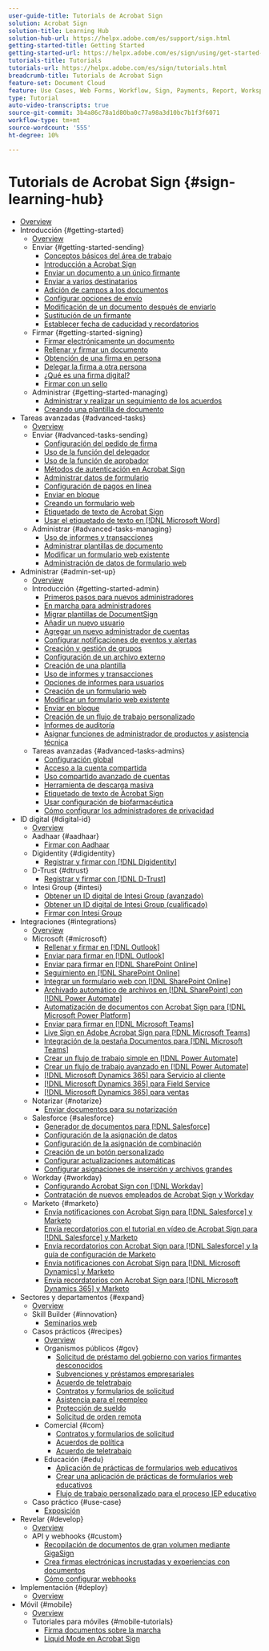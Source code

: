 ```yaml
---
user-guide-title: Tutorials de Acrobat Sign
solution: Acrobat Sign
solution-title: Learning Hub
solution-hub-url: https://helpx.adobe.com/es/support/sign.html
getting-started-title: Getting Started
getting-started-url: https://helpx.adobe.com/es/sign/using/get-started-guide.html
tutorials-title: Tutorials
tutorials-url: https://helpx.adobe.com/es/sign/tutorials.html
breadcrumb-title: Tutorials de Acrobat Sign
feature-set: Document Cloud
feature: Use Cases, Web Forms, Workflow, Sign, Payments, Report, Workspace, Deadline, Administration, Digital ID, Form, Integrations, Mobile, Skill Builder
type: Tutorial
auto-video-transcripts: true
source-git-commit: 3b4a86c78a1d80ba0c77a98a3d10bc7b1f3f6071
workflow-type: tm+mt
source-wordcount: '555'
ht-degree: 10%

---
```



# Tutorials de Acrobat Sign {#sign-learning-hub}

+ [Overview](overview.md)
+ Introducción {#getting-started}
   + [Overview](sign-beginner-tutorials/beginner-users-overview.md)
   + Enviar {#getting-started-sending}
      + [Conceptos básicos del área de trabajo](sign-beginner-tutorials/quick-tour.md)
      + [Introducción a Acrobat Sign](sign-beginner-tutorials/new-sender.md)
      + [Enviar un documento a un único firmante](sign-beginner-tutorials/send-to-single-recipient.md)
      + [Enviar a varios destinatarios](sign-beginner-tutorials/send-to-multiple-recipients.md)
      + [Adición de campos a los documentos](sign-beginner-tutorials/adding-fields.md)
      + [Configurar opciones de envío](sign-beginner-tutorials/sending-options.md)
      + [Modificación de un documento después de enviarlo](sign-beginner-tutorials/modify-in-flight.md)
      + [Sustitución de un firmante](sign-beginner-tutorials/replace-signer.md)
      + [Establecer fecha de caducidad y recordatorios](sign-beginner-tutorials/set-deadlines-reminders.md)
   + Firmar {#getting-started-signing}
      + [Firmar electrónicamente un documento](sign-beginner-tutorials/electronically-sign-a-document.md)
      + [Rellenar y firmar un documento](sign-beginner-tutorials/fill-and-sign.md)
      + [Obtención de una firma en persona](sign-beginner-tutorials/sign-in-person.md)
      + [Delegar la firma a otra persona](sign-beginner-tutorials/delegate-signing.md)
      + [¿Qué es una firma digital?](sign-beginner-tutorials/sign-with-a-digital-signature.md)
      + [Firmar con un sello](sign-beginner-tutorials/sign-with-a-stamp.md)
   + Administrar {#getting-started-managing}
      + [Administrar y realizar un seguimiento de los acuerdos](sign-beginner-tutorials/manage-and-track.md)
      + [Creando una plantilla de documento](https://experienceleague.adobe.com/docs/document-cloud-learn/sign-learning-hub/admin-set-up/getting-started-admin/create-a-template.html?lang=es)
+ Tareas avanzadas {#advanced-tasks}
   + [Overview](sign-advanced-users/advanced-users-overview.md)
   + Enviar {#advanced-tasks-sending}
      + [Configuración del pedido de firma](sign-advanced-users/setting-up-routing.md)
      + [Uso de la función del delegador](sign-advanced-users/delegate-signature.md)
      + [Uso de la función de aprobador](sign-advanced-users/add-an-approver.md)
      + [Métodos de autenticación en Acrobat Sign](sign-advanced-users/authentication-methods.md)
      + [Administrar datos de formulario](sign-advanced-users/manage-form-data.md)
      + [Configuración de pagos en línea](sign-advanced-users/set-up-online-payments.md)
      + [Enviar en bloque](https://experienceleague.adobe.com/docs/document-cloud-learn/sign-learning-hub/admin-set-up/getting-started-admin/megasign.html?lang=es)
      + [Creando un formulario web](https://experienceleague.adobe.com/docs/document-cloud-learn/sign-learning-hub/admin-set-up/getting-started-admin/webform.html?lang=es)
      + [Etiquetado de texto de Acrobat Sign](https://experienceleague.adobe.com/docs/document-cloud-learn/sign-learning-hub/admin-set-up/advanced-tasks-admins/adobe-sign-text-tagging.html?lang=es)
      + [Usar el etiquetado de texto en  [!DNL Microsoft Word]](sign-advanced-users/text-tagging-word.md)
   + Administrar {#advanced-tasks-managing}
      + [Uso de informes y transacciones](sign-advanced-users/creating-a-report.md)
      + [Administrar plantillas de documento](sign-advanced-users/edit-a-template.md)
      + [Modificar un formulario web existente](sign-advanced-users/modify-webform.md)
      + [Administración de datos de formulario web](sign-advanced-users/manage-webform-data.md)
+ Administrar {#admin-set-up}
   + [Overview](admin/intro-admin-overview.md)
   + Introducción {#getting-started-admin}
      + [Primeros pasos para nuevos administradores](admin/get-started-admin.md)
      + [En marcha para administradores](admin/up-and-running-admin.md)
      + [Migrar plantillas de DocumentSign](admin/docusign-templates.md)
      + [Añadir un nuevo usuario](admin/add-users-to-your-account.md)
      + [Agregar un nuevo administrador de cuentas](admin/add-admin.md)
      + [Configurar notificaciones de eventos y alertas](admin/set-up-shared-events-and-alert.md)
      + [Creación y gestión de grupos](admin/create-and-manage-groups.md)
      + [Configuración de un archivo externo](admin/set-up-your-external-archive.md)
      + [Creación de una plantilla](sign-advanced-users/create-a-template.md)
      + [Uso de informes y transacciones](https://experienceleague.adobe.com/es/docs/document-cloud-learn/sign-learning-hub/advanced-tasks/advanced-tasks-managing/creating-a-report)
      + [Opciones de informes para usuarios](admin/report-options.md)
      + [Creación de un formulario web](sign-advanced-users/webform.md)
      + [Modificar un formulario web existente](https://experienceleague.adobe.com/docs/document-cloud-learn/sign-learning-hub/advanced-tasks/advanced-tasks-managing/modify-webform.html?lang=es)
      + [Enviar en bloque](sign-advanced-users/megasign.md)
      + [Creación de un flujo de trabajo personalizado](admin/building-a-custom-workflow.md)
      + [Informes de auditoría](admin/audit-reports.md)
      + [Asignar funciones de administrador de productos y asistencia técnica](admin/promote-admin.md)
   + Tareas avanzadas {#advanced-tasks-admins}
      + [Configuración global](admin/learn-about-global-settings.md)
      + [Acceso a la cuenta compartida](admin/share-account-access.md)
      + [Uso compartido avanzado de cuentas](admin/advanced-account-sharing.md)
      + [Herramienta de descarga masiva](admin/bulk-download-tool.md)
      + [Etiquetado de texto de Acrobat Sign](sign-advanced-users/adobe-sign-text-tagging.md)
      + [Usar configuración de biofarmacéutica](admin/use-bio-pharma-settings.md)
      + [Cómo configurar los administradores de privacidad](admin/privacy.md)
+ ID digital {#digital-id}
   + [Overview](digitalid/digitalid-overview.md)
   + Aadhaar {#aadhaar}
      + [Firmar con Aadhaar](digitalid/aadhaar-sign.md)
   + Digidentity {#digidentity}
      + [Registrar y firmar con  [!DNL Digidentity]](digitalid/digidentity-sign.md)
   + D-Trust {#dtrust}
      + [Registrar y firmar con [!DNL D-Trust]](digitalid/d-trust.md)
   + Intesi Group {#intesi}
      + [Obtener un ID digital de Intesi Group (avanzado)](digitalid/intesi-advanced.md)
      + [Obtener un ID digital de Intesi Group (cualificado)](digitalid/intesi-qualified.md)
      + [Firmar con Intesi Group](digitalid/intesi-sign.md)
+ Integraciones {#integrations}
   + [Overview](integrations/integrations-overview.md)
   + Microsoft {#microsoft}
      + [Rellenar y firmar en  [!DNL Outlook]](integrations/fill-and-sign-doc-microsoft-outlook.md)
      + [Enviar para firmar en  [!DNL Outlook]](integrations/send-for-signature-with-outlook.md)
      + [Enviar para firmar en  [!DNL SharePoint Online]](integrations/send-for-signature-with-sharepoint-online.md)
      + [Seguimiento en  [!DNL SharePoint Online]](integrations/track-an-agreement-with-sharepoint-online.md)
      + [Integrar un formulario web con  [!DNL SharePoint Online]](integrations/integrate-web-form-sharepoint-online.md)
      + [Archivado automático de archivos en  [!DNL SharePoint] con [!DNL Power Automate]](integrations/auto-archive-sharepoint-power-automate.md)
      + [Automatización de documentos con Acrobat Sign para  [!DNL Microsoft Power Platform]](integrations/documentautomation.md)
      + [Enviar para firmar en  [!DNL Microsoft Teams]](integrations/adobe-sign-teams-mortgage.md)
      + [Live Sign en Adobe Acrobat Sign para  [!DNL Microsoft Teams]](integrations/live-sign-microsoft-teams.md)
      + [Integración de la pestaña Documentos para  [!DNL Microsoft Teams]](integrations/acrobat-sign-teams-documents-tab.md)
      + [Crear un flujo de trabajo simple en  [!DNL Power Automate]](integrations/simple-workflow-power-automate.md)
      + [Crear un flujo de trabajo avanzado en  [!DNL Power Automate]](integrations/advanced-workflow-power-automate.md)
      + [[!DNL Microsoft Dynamics 365] para Servicio al cliente](integrations/dynamics-customer-service.md)
      + [[!DNL Microsoft Dynamics 365] para Field Service](integrations/dynamics-field-service.md)
      + [[!DNL Microsoft Dynamics 365] para ventas](integrations/dynamics-sales.md)
   + Notarizar {#notarize}
      + [Enviar documentos para su notarización](integrations/send-document-notarize.md)
   + Salesforce {#salesforce}
      + [Generador de documentos para  [!DNL Salesforce]](integrations/create-an-agreement-template.md)
      + [Configuración de la asignación de datos](integrations/set-up-data-mapping.md)
      + [Configuración de la asignación de combinación](integrations/set-up-merging-map.md)
      + [Creación de un botón personalizado](integrations/create-a-custom-button.md)
      + [Configurar actualizaciones automáticas](integrations/salesforce-automatic-updates.md)
      + [Configurar asignaciones de inserción y archivos grandes](integrations/salesforce-large-files.md)
   + Workday {#workday}
      + [Configurando Acrobat Sign con  [!DNL Workday]](integrations/workday.md)
      + [Contratación de nuevos empleados de Acrobat Sign y Workday](integrations/acrobat-sign-workday-onboarding.md)
   + Marketo {#marketo}
      + [Envía notificaciones con Acrobat Sign para  [!DNL Salesforce]  y Marketo](integrations/marketo-salesforce-sms.md)
      + [Envía recordatorios con el tutorial en vídeo de Acrobat Sign para  [!DNL Salesforce]  y Marketo](integrations/marketo-salesforce-reminder-video.md)
      + [Envía recordatorios con Acrobat Sign para  [!DNL Salesforce]  y la guía de configuración de Marketo](integrations/marketo-salesforce-reminder.md)
      + [Envía notificaciones con Acrobat Sign para  [!DNL Microsoft Dynamics]  y Marketo](integrations/marketo-dynamics-sms.md)
      + [Envía recordatorios con Acrobat Sign para  [!DNL Microsoft Dynamics 365]  y Marketo](integrations/marketo-dynamics-reminder.md)
+ Sectores y departamentos {#expand}
   + [Overview](sign-usecase/expand-inspire-overview.md)
   + Skill Builder {#innovation}
      + [Seminarios web](sign-usecase/innovation-series.md)
   + Casos prácticos {#recipes}
      + [Overview](sign-usecase/recipes.md)
      + Organismos públicos {#gov}
         + [Solicitud de préstamo del gobierno con varios firmantes desconocidos](sign-usecase/webform-multiple-signers.md)
         + [Subvenciones y préstamos empresariales](sign-usecase/usecasegovgrants.md)
         + [Acuerdo de teletrabajo](sign-usecase/usecasegovtelework.md)
         + [Contratos y formularios de solicitud](sign-usecase/usecasegovcontracts.md)
         + [Asistencia para el reempleo](sign-usecase/usecasegovreemployment.md)
         + [Protección de sueldo](sign-usecase/usecasegovpaycheck.md)
         + [Solicitud de orden remota](sign-usecase/usecasegovremote.md)
      + Comercial {#com}
         + [Contratos y formularios de solicitud](sign-usecase/usecasecomcontracts.md)
         + [Acuerdos de política](sign-usecase/usecasecompolicy.md)
         + [Acuerdo de teletrabajo](sign-usecase/usecasecomtelework.md)
      + Educación {#edu}
         + [Aplicación de prácticas de formularios web educativos](sign-usecase/usecase-edu-intern.md)
         + [Crear una aplicación de prácticas de formularios web educativos](sign-usecase/usecase-edu-intern-create.md)
         + [Flujo de trabajo personalizado para el proceso IEP educativo](sign-usecase/usecase-edu-iep.md)
   + Caso práctico {#use-case}
      + [Exposición](sign-usecase/use-case-showcase.md)
+ Revelar {#develop}
   + [Overview](develop/develop-overview.md)
   + API y webhooks {#custom}
      + [Recopilación de documentos de gran volumen mediante GigaSign](develop/gigasign.md)
      + [Crea firmas electrónicas incrustadas y experiencias con documentos](develop/embeddedesignature.md)
      + [Cómo configurar webhooks](develop/webhooks.md)
+ Implementación {#deploy}
   + [Overview](deploy-overview.md)
+ Móvil {#mobile}
   + [Overview](mobile/mobile-overview.md)
   + Tutoriales para móviles {#mobile-tutorials}
      + [Firma documentos sobre la marcha](mobile/sign-mobile.md)
      + [Liquid Mode en Acrobat Sign](mobile/liquidmode.md)

